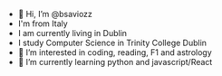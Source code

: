 - 👋 Hi, I’m @bsaviozz
- I'm from Italy
- I am currently living in Dublin
- I study Computer Science in Trinity College Dublin
- 👀 I’m interested in coding, reading, F1 and astrology
- 🌱 I’m currently learning python and javascript/React
